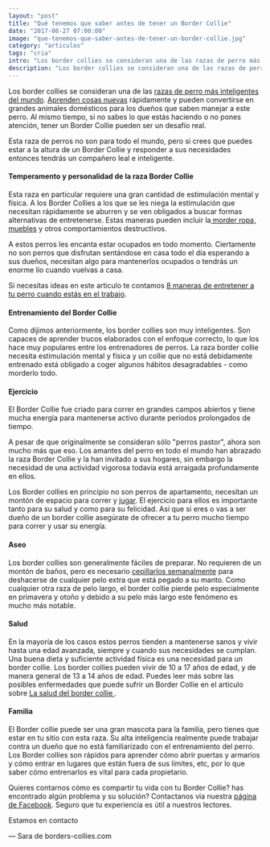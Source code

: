 ```yaml
---
layout: "post"
title: "Qué tenemos que saber antes de tener un Border Collie"
date: "2017-08-27 07:00:00"
image: "que-tenemos-que-saber-antes-de-tener-un-border-collie.jpg"
category: "articulos"
tags: "cria"
intro: "Los border collies se consideran una de las razas de perro más inteligentes del mundo. Aprenden cosas nuevas rápidamente y pueden convertirse en grandes animales domésticos para los dueños que saben manejar a este perro."
description: "Los border collies se consideran una de las razas de perro más inteligentes del mundo. Aprenden cosas nuevas rápidamente y pueden convertirse en grandes animales domésticos para los dueños que saben manejar a este perro."
---
```


Los border collies se consideran una de las [razas de perro más inteligentes del mundo](http://www.borders-collies.com/border-collie-perro-mas-inteligente-del-mundo). [Aprenden cosas nuevas](http://www.borders-collies.com/border-collie-adiestramiento/) rápidamente y pueden convertirse en grandes animales domésticos para los dueños que saben manejar a este perro. Al mismo tiempo, si no sabes lo que estás haciendo o no pones atención, tener un Border Collie pueden ser un desafío real.

Esta raza de perros no son para todo el mundo, pero si crees que puedes estar a la altura de un Border Collie y responder a sus necesidades entonces tendrás un compañero leal e inteligente.

#### Temperamento y personalidad de la raza Border Collie

Esta raza en particular requiere una gran cantidad de estimulación mental y física. A los Border Collies a los que se les niega la estimulación que necesitan rápidamente se aburren y se ven obligados a buscar formas alternativas de entretenerse.
Estas maneras pueden incluir la[ morder ropa, muebles](http://www.borders-collies.com/que-hacer-para-que-tu-border-collie-deje-de-morder-todas-tus-cosas/) y otros comportamientos destructivos.

A estos perros les encanta estar ocupados en todo momento. Ciertamente no son perros que disfrutan sentándose en casa todo el día esperando a sus dueños, necesitan algo para mantenerlos ocupados o tendrás un enorme lío cuando vuelvas a casa.

Si necesitas ideas en este articulo te contamos [8 maneras de entretener a tu perro cuando estás en el trabajo](http://www.borders-collies.com/8-maneras-de-entretener-a-tu-perro-cuando-estas-en-el-trabajo/).

#### Entrenamiento del Border Collie

Como dijimos anteriormente, los border collies son muy inteligentes. Son capaces de aprender trucos elaborados con el enfoque correcto, lo que los hace muy populares entre los entrenadores de perros.
La raza border collie necesita estimulación mental y física y un collie que no está debidamente entrenado está obligado a coger algunos hábitos desagradables - como morderlo todo.

#### Ejercicio

El Border Collie fue criado para correr en grandes campos abiertos y tiene mucha energía para mantenerse activo durante períodos prolongados de tiempo.

A pesar de que originalmente se consideran sólo "perros pastor", ahora son mucho más que eso. Los amantes del perro en todo el mundo han abrazado la raza Border Collie y la han invitado a sus hogares, sin embargo la necesidad de una actividad vigorosa todavía está arraigada profundamente en ellos.

Los Border collies en principio no son perros de apartamento, necesitan un montón de espacio para correr y [jugar](http://www.zooplus.es/shop/tienda_perros/juguetes_deporte_perros). El ejercicio para ellos es importante tanto para su salud y como para su felicidad.
Así que si eres o vas a ser dueño de un border collie asegúrate de ofrecer a tu perro mucho tiempo para correr y usar su energía.

#### Aseo

Los border collies son generalmente fáciles de preparar. No requieren de un montón de baños, pero es necesario [cepillarlos semanalmente](http://www.zooplus.es/shop/tienda_perros/higiene_canina_maquinas_cortapelo) para deshacerse de cualquier pelo extra que está pegado a su manto.
Como cualquier otra raza de pelo largo, el border collie pierde pelo especialmente en primavera y otoño y debido a su pelo más largo este fenómeno es mucho más notable.

#### Salud

En la mayoría de los casos estos perros tienden a mantenerse sanos y vivir hasta una edad avanzada, siempre y cuando sus necesidades se cumplan. Una buena dieta y suficiente actividad física es una necesidad para un border collie.
Los border collies pueden vivir de 10 a 17 años de edad, y de manera general de 13 a 14 años de edad.
Puedes leer más sobre las posibles enfermedades que puede sufrir un Border Collie en el artículo sobre [La salud del border collie
](http://www.borders-collies.com/la-salud-del-border-collie/).

#### Familia

El Border collie puede ser una gran mascota para la familia, pero tienes que estar en tu sitio con esta raza. Su alta inteligencia realmente puede trabajar contra un dueño que no está familiarizado con el entrenamiento del perro.
Los Border collies son rápidos para aprender cómo abrir puertas y armarios y cómo entrar en lugares que están fuera de sus límites, etc, por lo que saber cómo entrenarlos es vital para cada propietario.

Quieres contarnos cómo es compartir tu vida con tu Border Collie? has encontrado algún problema y su solución? Contactanos via nuestra [página de Facebook](https://www.facebook.com/borderscolliescom/).
Seguro que tu experiencia es útil a nuestros lectores.

Estamos en contacto

— Sara de borders-collies.com
